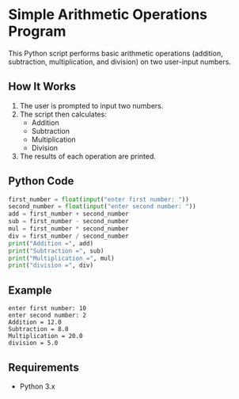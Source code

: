 
# Simple Arithmetic Operations Program

This Python script performs basic arithmetic operations (addition, subtraction, multiplication, and division) on two user-input numbers.

## How It Works

1. The user is prompted to input two numbers.
2. The script then calculates:
   - Addition
   - Subtraction
   - Multiplication
   - Division
3. The results of each operation are printed.

## Python Code

```python
first_number = float(input("enter first number: "))
second_number = float(input("enter second number: "))
add = first_number + second_number
sub = first_number - second_number
mul = first_number * second_number
div = first_number / second_number
print("Addition =", add)
print("Subtraction =", sub)
print("Multiplication =", mul)
print("division =", div)
```

## Example

```
enter first number: 10
enter second number: 2
Addition = 12.0
Subtraction = 8.0
Multiplication = 20.0
division = 5.0
```

## Requirements

- Python 3.x
